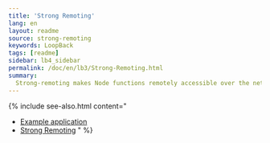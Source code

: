 ```yaml
---
title: 'Strong Remoting'
lang: en
layout: readme
source: strong-remoting
keywords: LoopBack
tags: [readme]
sidebar: lb4_sidebar
permalink: /doc/en/lb3/Strong-Remoting.html
summary:
  Strong-remoting makes Node functions remotely accessible over the network.
---
```


{% include see-also.html content="

- [Example application](Remote-connector-example.html)
- [Strong Remoting](Strong-Remoting.html) " %}
